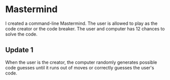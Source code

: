 # Mastermind

I created a command-line Mastermind. The user is allowed to play as the code creator or the code breaker. The user and computer has 12 chances to solve the code.

## Update 1

When the user is the creator, the computer randomly generates possible code guesses until it runs out of moves or correctly guesses the user's code.
